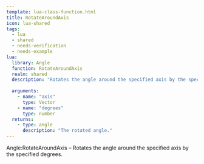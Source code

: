 ```yaml
---
template: lua-class-function.html
title: RotateAroundAxis
icon: lua-shared
tags:
  - lua
  - shared
  - needs-verification
  - needs-example
lua:
  library: Angle
  function: RotateAroundAxis
  realm: shared
  description: "Rotates the angle around the specified axis by the specified degrees."
  
  arguments:
    - name: "axis"
      type: Vector
    - name: "degrees"
      type: number
  returns:
    - type: angle
      description: "The rotated angle."
---
```


<div class="lua__search__keywords">
Angle:RotateAroundAxis &#x2013; Rotates the angle around the specified axis by the specified degrees.
</div>
